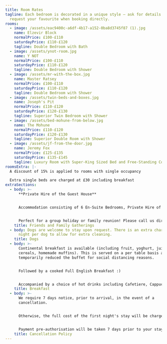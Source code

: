 ```yaml
---
title: Room Rates
tagline: Each bedroom is decorated in a unique style — ask for details and
  request your favourite when booking directly.
rooms:
  - image: /assets/eac9400c-a6df-4b17-a152-0ba8d3745f87 (1).jpg
    name: Elzevir Block
    normalPrice: £100-£110
    saturdayPrice: £110-£120
    tagline: Double Bedroom with Bath
  - image: /assets/ynot-room.jpg
    name: Y NOT
    normalPrice: £100-£110
    saturdayPrice: £110-£120
    tagline: Double Bedroom with Shower
  - image: /assets/mr-with-the-box.jpg
    name: Master Ratsey
    normalPrice: £100-£110
    saturdayPrice: £110-£120
    tagline: Double Bedroom with Shower
  - image: /assets/twin-beds-and-boxes.jpg
    name: Joseph's Pit
    normalPrice: £110-£120
    saturdayPrice: £120-£130
    tagline: Superior Twin Bedroom with Shower
  - image: /assets/bed-mohune-from-below.jpg
    name: The Mohune
    normalPrice: £110-£120
    saturdayPrice: £120-£130
    tagline: Superior Double Room with Shower
  - image: /assets/jf-from-the-door.jpg
    name: Jeremy Fox
    normalPrice: £125-£135
    saturdayPrice: £135-£145
    tagline: Luxury Room with Super-King Sized Bed and Free-Standing Copper Bath
roomsExtra: |-
  A discount of 15% is applied to rooms with single occupancy

  Extra single beds are charged at £30 including breakfast
extraSections:
  - body: >-
      **Private Hire of the Guest House**


      Accommodation consisting of 6 En-Suite Bedrooms, Private Hire of the Breakfast Room, Pool Room and Bar. Breakfast included for all guests - £700 per night (minimum stay 2 nights)


      Perfect for a group holiday or family reunion! Please call us directly for more information. Dogs welcome.
    title: Friends and Family Gatherings
  - body: Dogs are welcome to stay upon request. There is an extra charge of £6 per
      night per dog to allow for extra cleaning.
    title: Dogs
  - body: >-
      Continental breakfast is available (including fruit, yoghurt, juice,
      cereals, homemade muffins). This is served on a per table basis as we have
      temporarily reduced the buffet for social distancing reasons. 


      Followed by a cooked Full English Breakfast :)


      Accompanied by a choice of hot drinks including Cafetiere, Cappuccino, Hot Chocolate or Tea.
    title: Breakfast
  - body: >-
      We require 7 days notice, prior to arrival, in the event of a
      cancellation.


      Otherwise, the full cost of the first night's stay will be chargeable. 


      Payment pre-authorisation will be taken 7 days prior to your stay.
    title: Cancellation Policy
---
```

